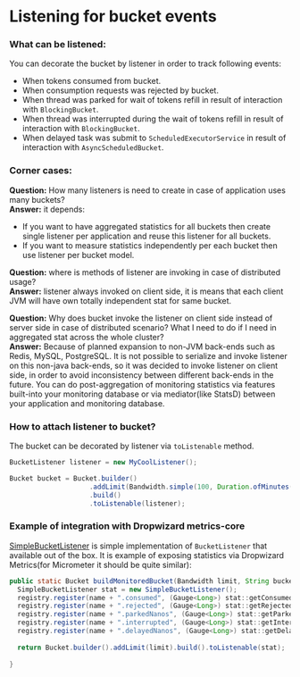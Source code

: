 # Listening for bucket events

### What can be listened:
You can decorate the bucket by listener in order to track following events:
- When tokens consumed from bucket.
- When consumption requests was rejected by bucket.
- When thread was parked for wait of tokens refill in result of interaction with ```BlockingBucket```.
- When thread was interrupted during the wait of tokens refill  in result of interaction with ```BlockingBucket```.
- When delayed task was submit to ```ScheduledExecutorService``` in result of interaction with ```AsyncScheduledBucket```.

### Corner cases:
**Question:** How many listeners is need to create in case of application uses many buckets?  
**Answer:**  it depends:
- If you want to have aggregated statistics for all buckets then create single listener per application and reuse this listener for all buckets.
- If you want to measure statistics independently per each bucket then use listener per bucket model.

**Question:** where is methods of listener are invoking in case of distributed usage?  
**Answer:** listener always invoked on client side, it is means that each client JVM will have own totally independent stat for same bucket.

**Question:** Why does bucket invoke the listener on client side instead of server side in case of distributed scenario? What I need to do if I need in aggregated stat across the whole cluster?  
**Answer:** Because of planned expansion to non-JVM back-ends such as Redis, MySQL, PostgreSQL.
It is not possible to serialize and invoke listener on this non-java back-ends, so it was decided to invoke listener on client side,
in order to avoid inconsistency between different back-ends in the future.
You can do post-aggregation of monitoring statistics via features built-into your monitoring database or via mediator(like StatsD) between your application and monitoring database.

### How to attach listener to bucket?
The bucket can be decorated by listener via ```toListenable``` method.
```java
BucketListener listener = new MyCoolListener();

Bucket bucket = Bucket.builder()
                    .addLimit(Bandwidth.simple(100, Duration.ofMinutes(1)))
                    .build()
                    .toListenable(listener);
```

### Example of integration with Dropwizard metrics-core
[SimpleBucketListener](https://github.com/vladimir-bukhtoyarov/bucket4j/blob/4.0/bucket4j-core/src/main/java/io/github/bucket4j/SimpleBucketListener.java) is simple implementation of ```BucketListener``` that available out of the box.
It is example of exposing statistics via Dropwizard Metrics(for Micrometer it should be quite similar):
```java
public static Bucket buildMonitoredBucket(Bandwidth limit, String bucketName, MetricRegistry registry) {
  SimpleBucketListener stat = new SimpleBucketListener(); 
  registry.register(name + ".consumed", (Gauge<Long>) stat::getConsumed);
  registry.register(name + ".rejected", (Gauge<Long>) stat::getRejected);
  registry.register(name + ".parkedNanos", (Gauge<Long>) stat::getParkedNanos);
  registry.register(name + ".interrupted", (Gauge<Long>) stat::getInterrupted);
  registry.register(name + ".delayedNanos", (Gauge<Long>) stat::getDelayedNanos);
  
  return Bucket.builder().addLimit(limit).build().toListenable(stat);
  
}
```
